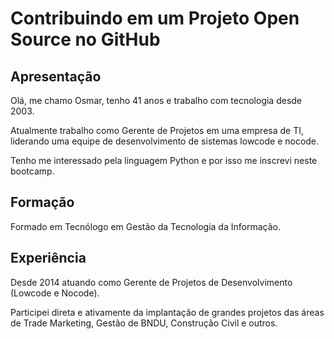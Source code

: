 # Contribuindo em um Projeto Open Source no GitHub

## Apresentação
Olá, me chamo Osmar, tenho 41 anos e trabalho com tecnologia desde 2003.

Atualmente trabalho como Gerente de Projetos em uma empresa de TI, liderando uma equipe de desenvolvimento de sistemas lowcode e nocode.

Tenho me interessado pela linguagem Python e por isso me inscrevi neste bootcamp.

## Formação
Formado em Tecnólogo em Gestão da Tecnologia da Informação.

## Experiência
Desde 2014 atuando como Gerente de Projetos de Desenvolvimento (Lowcode e Nocode).

Participei direta e ativamente da implantação de grandes projetos das áreas de Trade Marketing, Gestão de BNDU, Construção Civil e outros.